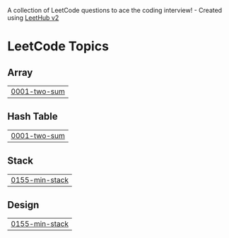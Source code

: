 A collection of LeetCode questions to ace the coding interview! - Created using [LeetHub v2](https://github.com/arunbhardwaj/LeetHub-2.0)
<!---LeetCode Topics Start-->
# LeetCode Topics
## Array
|  |
| ------- |
| [0001-two-sum](https://github.com/yuva0612/LeetCode/tree/master/0001-two-sum) |
## Hash Table
|  |
| ------- |
| [0001-two-sum](https://github.com/yuva0612/LeetCode/tree/master/0001-two-sum) |
## Stack
|  |
| ------- |
| [0155-min-stack](https://github.com/yuva0612/LeetCode/tree/master/0155-min-stack) |
## Design
|  |
| ------- |
| [0155-min-stack](https://github.com/yuva0612/LeetCode/tree/master/0155-min-stack) |
<!---LeetCode Topics End-->